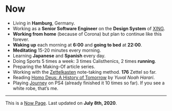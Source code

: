 <SEO title="Now" pathname="/now/" />

# Now

- Living in **Hamburg**, Germany.
- Working as a **Senior Software Engineer** on the **Design System** of [XING](https://www.xing.com/).
- **Working from home** (because of Corona) but plan to continue like this forever.
- **Waking up** each morning at **6:00** and **going to bed** at **22:00**.
- **Meditating** 15-20 minutes every morning.
- Learning **Japanese** and **Spanish** every day.
- Doing Sports 5 times a week: 3 times <TextLink to="/calisthenics/">Calisthenics</TextLink>, 2 times **running**.
- Preparing the Making-Of article series.
- Working with the [Zettelkasten](https://zettelkasten.de/) note-taking method. **176** Zettel so far.
- Reading [Homo Deus: A History of Tomorrow](https://www.goodreads.com/) by _Yuval Noah Harari_.
- Playing [Journey](https://thatgamecompany.com/journey/) on PS4 (already finished it 10 times so far). If you see a white robe, that’s me.

---

This is a [Now Page](https://nownownow.com/). Last updated on **July 8th, 2020**.
